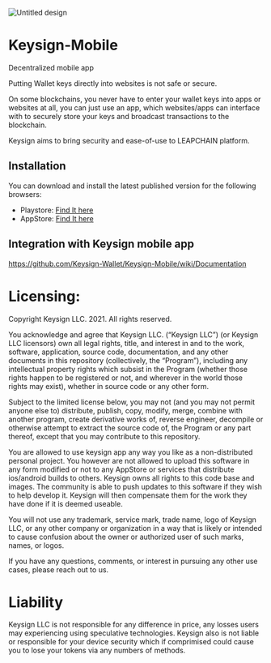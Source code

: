 ![Untitled design](https://i.imgur.com/HWHU2Pt.png)

# Keysign-Mobile
Decentralized mobile app

Putting Wallet keys directly into websites is not safe or secure.

On some blockchains, you never have to enter your wallet keys into apps or websites at all, you can just use an app, which websites/apps can interface with to securely store your keys and broadcast transactions to the blockchain.

Keysign aims to bring security and ease-of-use to LEAPCHAIN platform.

## Installation

You can download and install the latest published version for the following browsers:

-   Playstore: [Find It here](https://play.google.com/store/apps/details?id=com.keysign)
-   AppStore: [Find It here](https://apps.apple.com/us/app/keysign/id1591330775 )

## Integration with Keysign mobile app
https://github.com/Keysign-Wallet/Keysign-Mobile/wiki/Documentation

# Licensing:

Copyright Keysign LLC. 2021. All rights reserved.
 
You acknowledge and agree that Keysign LLC. (“Keysign LLC”) (or Keysign LLC licensors) own all legal rights, title, and interest in and to the work, software, application, source code, documentation, and any other documents in this repository (collectively, the “Program”), including any intellectual property rights which subsist in the Program (whether those rights happen to be registered or not, and wherever in the world those rights may exist), whether in source code or any other form.
 
Subject to the limited license below, you may not (and you may not permit anyone else to) distribute, publish, copy, modify, merge, combine with another program, create derivative works of, reverse engineer, decompile or otherwise attempt to extract the source code of, the Program or any part thereof, except that you may contribute to this repository.
 
You are allowed to use keysign app any way you like as a non-distributed personal project. You however are not allowed to upload this software in any form modified or not to any AppStore or services that distribute ios/android builds to others.
Keysign owns all rights to this code base and images. The community is able to push updates to this software if they wish to help develop it.
Keysign will then compensate them for the work they have done if it is deemed useable.
 
You will not use any trademark, service mark, trade name, logo of Keysign LLC, or any other company or organization in a way that is likely or intended to cause confusion about the owner or authorized user of such marks, names, or logos.
 
If you have any questions, comments, or interest in pursuing any other use cases, please reach out to us.

# Liability
Keysign LLC is not responsible for any difference in price, any losses users may experiencing using speculative technologies. Keysign also is not liable or responsible for your device security which if comprimised could cause you to lose your tokens via any numbers of methods.
